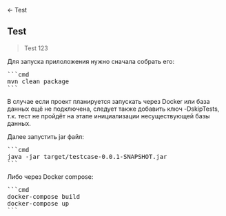 <- Test

## Test

> Test 123

Для запуска прилоложения нужно сначала собрать его:
<pre>
```cmd
mvn clean package
```
</pre>
В случае если проект планируется запускать через Docker или база данных ещё не подключена, следует также добавить ключ -DskipTests, т.к. тест не пройдёт на этапе инициализации несуществующей базы данных.

Далее запустить jar файл:
<pre>
```cmd
java -jar target/testcase-0.0.1-SNAPSHOT.jar
```
</pre>

Либо через Docker compose:
<pre>
```cmd
docker-compose build
docker-compose up
```
</pre>
